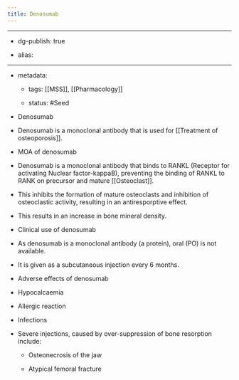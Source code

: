 ```yaml
---
title: Denosumab
---
```


- --

- dg-publish: true

- alias:

- --

- metadata:
	 - tags: [[MSS]], [[Pharmacology]]

	 - status: #Seed 

- Denosumab

- Denosumab is a monoclonal antibody that is used for [[Treatment of osteoporosis]].

- MOA of denosumab

- Denosumab is a monoclonal antibody that binds to RANKL (Receptor for activating Nuclear factor-kappaB), preventing the binding of RANKL to RANK on precursor and mature [[Osteoclast]].

- This inhibits the formation of mature osteoclasts and inhibition of osteoclastic activity, resulting in an antiresporptive effect.

- This results in an increase in bone mineral density.

- Clinical use of denosumab

- As denosumab is a monoclonal antibody (a protein), oral (PO) is not available.

- It is given as a subcutaneous injection every 6 months.

- Adverse effects of denosumab

- Hypocalcaemia

- Allergic reaction

- Infections

- Severe injections, caused by over-suppression of bone resorption include:
	 - Osteonecrosis of the jaw

	 - Atypical femoral fracture
